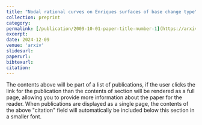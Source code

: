 ```yaml
---
title: "Nodal rational curves on Enriques surfaces of base change type"
collection: preprint
category: 
permalink: [/publication/2009-10-01-paper-title-number-1](https://arxiv.org/pdf/2412.06426)
excerpt: 
date: 2024-12-09
venue: 'arxiv'
slidesurl: 
paperurl: 
bibtexurl: 
citation: 
---
```

The contents above will be part of a list of publications, if the user clicks the link for the publication than the contents of section will be rendered as a full page, allowing you to provide more information about the paper for the reader. When publications are displayed as a single page, the contents of the above "citation" field will automatically be included below this section in a smaller font.
